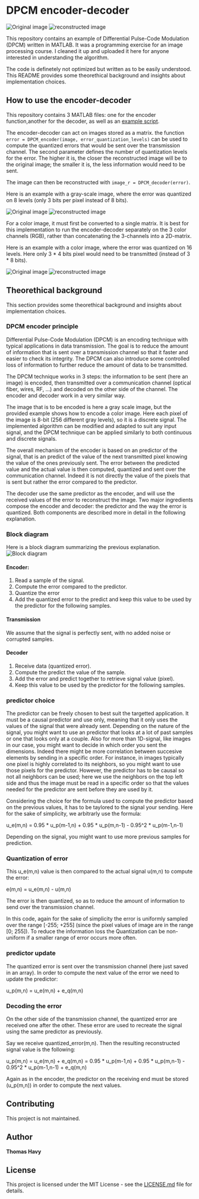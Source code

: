 # DPCM encoder-decoder

![Original image](lena.png) ![reconstructed image](lena_16.png)

This repository contains an example of Differential Pulse-Code Modulation (DPCM) written in MATLAB. It was a programming exercise for an image processing course. I cleaned it up and uploaded it here for anyone interested in understanding the algorithm.

The code is definetely not optimized but written as to be easily understood. This README provides some theorethical background and insights about implementation choices.

## How to use the encoder-decoder

This repository contains 3 MATLAB files: one for the encoder function,another for the decoder, as well as an [example script](example.m).

The encoder-decoder can act on images stored as a matrix. the function `error = DPCM_encoder(image, error_quantization_levels)` can be used to compute the quantized errors that would be sent over the transmission channel. The second parameter defines the number of quantization levels for the error. The higher it is, the closer the reconstructed image will be to the original image; the smaller it is, the less information would need to be sent.

The image can then be reconstructed with `image_r = DPCM_decoder(error)`.

Here is an example with a gray-scale image, where the error was quantized on 8 levels (only 3 bits per pixel instead of 8 bits).

![Original image](lena_gray.png) ![reconstructed image](lena_gray_8.png)

For a color image, it must first be converted to a single matrix. It is best for this implementation to run the encoder-decoder separately on the 3 color channels (RGB), rather than concatenating the 3-channels into a 2D-matrix.

Here is an example with a color image, where the error was quantized on 16 levels. Here only 3 \* 4 bits pixel would need to be transmitted (instead of 3 \* 8 bits).

![Original image](lena.png) ![reconstructed image](lena_16.png)

## Theorethical background

This section provides some theorethical background and insights about implementation choices.

### DPCM encoder principle

Differential Pulse-Code Modulation (DPCM) is an encoding technique with typical applications in data transmission. The goal is to reduce the amount of information that is sent over a transmission channel so that it faster and easier to check its integrity. The DPCM can also introduce some controlled loss of information to further reduce the amount of data to be transmitted.

The DPCM technique works in 3 steps: the information to be sent (here an image) is encoded, then transmitted over a communication channel (optical fiber, wires, RF, ...) and decoded on the other side of the channel. The encoder and decoder work in a very similar way.

The image that is to be encoded is here a gray scale image, but the provided example shows how to encode a color image. Here each pixel of the image is 8-bit (256 different gray levels), so it is a discrete signal. The implemented algorithm can be modified and adapted to suit any input signal, and the DPCM technique can be applied similarly to both continuous and discrete signals.

The overall mechanism of the encoder is based on an predictor of the signal, that is an predict of the value of the next transmitted pixel knowing the value of the ones previously sent. The error between the predicted value and the actual value is then computed, quantized and sent over the communication channel. Indeed it is not directly the value of the pixels that is sent but rather the error compared to the predictor.

The decoder use the same predictor as the encoder, and will use the received values of the error to reconstruct the image. Two major ingredients compose the encoder and decoder: the predictor and the way the error is quantized. Both components are described more in detail in the following explanation.

### Block diagram

Here is a block diagram summarizing the previous explanation.
![Block diagram](diagram.png)

#### Encoder:
1. Read a sample of the signal.
2. Compute the error compared to the predictor.
3. Quantize the error
4. Add the quantized error to the predict and keep this value to be used by the predictor for the following samples.

#### Transmission
We assume that the signal is perfectly sent, with no added noise or corrupted samples.

#### Decoder
1. Receive data (quantized error).
2. Compute the predict the value of the sample.
3. Add the error and predict together to retrieve signal value (pixel).
4. Keep this value to be used by the predictor for the following samples.

### predictor choice

The predictor can be freely chosen to best suit the targetted application. It must be a causal predictor and use only, meaning that it only uses the values of the signal that were already sent. Depending on the nature of the signal, you might want to use an predictor that looks at a lot of past samples or one that looks only at a couple. Also for more than 1D-signal, like images in our case, you might want to decide in which order you sent the dimensions. Indeed there might be more correlation between succesive elements by sending in a specific order. For instance, in images typically one pixel is highly correlated to its neighbors, so you might want to use those pixels for the predictor. However, the predictor has to be causal so not all neighbors can be used; here we use the neighbors on the top left side and thus the image must be read in a specific order so that the values needed for the predictor are sent before they are used by it.

Considering the choice for the formula used to compute the predictor based on the previous values, it has to be taylored to the signal your sending. Here for the sake of simplicity, we arbitrarly use the formula:

u_e(m,n) = 0.95 \* u_p(m-1,n) + 0.95 \* u_p(m,n-1) - 0.95^2 \* u_p(m-1,n-1)

Depending on the signal, you might want to use more previous samples for prediction.

### Quantization of error

This u_e(m,n) value is then compared to the actual signal u(m,n) to compute the error:

e(m,n) = u_e(m,n) - u(m,n)

The error is then quantized, so as to reduce the amount of information to send over the transmission channel.

In this code, again for the sake of simplicity the error is uniformly sampled over the range [-255; +255] (since the pixel values of image are in the range [0; 255]). To reduce the information loss the Quantization can be non-uniform if a smaller range of error occurs more often.

### predictor update

The quantized error is sent over the transmission channel (here just saved in an array). In order to compute the next value of the error we need to update the predictor:

u_p(m,n) = u_e(m,n) + e_q(m,n)

### Decoding the error

On the other side of the transmission channel, the quantized error are received one after the other. These error are used to recreate the signal using the same predictor as previously.

Say we receive quantized_error(m,n). Then the resulting reconstructed signal value is the following:

u_p(m,n) = u_e(m,n) + e_q(m,n) = 0.95 \* u_p(m-1,n) + 0.95 \* u_p(m,n-1) - 0.95^2 \* u_p(m-1,n-1) + e_q(m,n)

Again as in the encoder, the predictor on the receiving end must be stored (u_p(m,n)) in order to compute the next values.

## Contributing

This project is not maintained.

## Author

**Thomas Havy**

## License

This project is licensed under the MIT License - see the [LICENSE.md](LICENSE.md) file for details.
